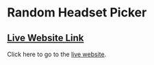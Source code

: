 # Random Headset Picker

## [Live Website Link](https://random-headset-picker.netlify.app/)

Click here to go to the [live website](https://random-headset-picker.netlify.app/).

